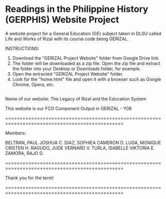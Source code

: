 # Readings in the Philippine History (GERPHIS) Website Project

A website project for a General Education (GE) subject taken in DLSU called Life and Works of Rizal with its course code being GERIZAL.

INSTRUCTIONS:

1. Download the "GERIZAL Project Website" folder from Google Drive link. 
2. The folder will be downloaded as a zip file. Open the zip file and extract the folder into
your Desktop or Downloads folder, for example. 
3. Open the extracted "GERIZAL Project Website" folder.
4. Look for the "home.html" file and open it with a browser such as Google Chrome, Opera, etc.

##

Name of our website: The Legacy of Rizal and the Education System

This website is our FCO Component Output in GERIZAL - Y08

===============================================================================================

Members:

BELTRAN, PAUL JOSHUA C.
DIAZ, SOFHIEA CAMERON D.
LUGA, MONIQUE CRISTEN H.
RAGUDO, JUDE VERNARD V.
TURLA, ISABELLE VIKTORIA E.
ZAMORA, RAJO D.

===============================================================================================

Thank you for the term!

===============================================================================================
